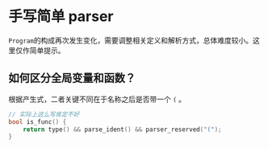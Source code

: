 # 手写简单 parser

`Program`的构成再次发生变化，需要调整相关定义和解析方式，总体难度较小。这里仅作简单提示。

## 如何区分全局变量和函数？

根据产生式，二者关键不同在于名称之后是否带一个 `(` 。

```cpp
// 实际上这么写肯定不好
bool is_func() {
    return type() && parse_ident() && parser_reserved("(");
}
```

